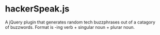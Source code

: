 # hackerSpeak.js
A jQuery plugin that generates random tech buzzphrases out of a catagory of buzzwords. Format is -ing verb + singular noun + plurar noun.
